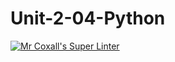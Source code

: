 # Unit-2-04-Python
[![Mr Coxall's Super Linter](https://github.com/ICS3U-Programming-Mikhail-I/Unit-1-02-Python/workflows/Mr%20Coxall's%20Super%20Linter/badge.svg)](https://github.com/ICS3U-Programming-Mikhail-I/Unit-1-02-Python/actions/)
